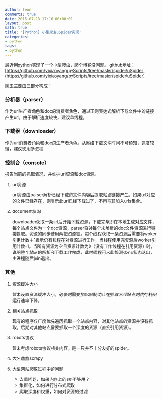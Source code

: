 ```yaml
---
author: leon
comments: true
date: 2015-07-28 17:16:00+00:00
layout: post
math: true
title: '[Python] 小型爬虫uSpider实现' 
categories:
- python
tags:
- python 
---
```


最近用python实现了一个小型爬虫，爬个博客没问题。
github地址： [https://github.com/yixiaoyang/pyScripts/tree/master/spider/uSpider](https://github.com/yixiaoyang/pyScripts/tree/master/spider/uSpider)

爬虫主要由三部分构成：
 
### 分析器（parser）

作为url生产者角色和doc的消费者角色，通过正则表达式解析下载文件中的链接产生url。由于解析速度较快，建议单线程。

### 下载器（downloader）

作为url消费者角色和doc的生产者角色。从网络下载文件时间不可预知，速度较慢，建议使用多进程

### 控制台（console）

报告当前的抓取情况，并维护url资源和doc资源。

1. url资源

    url资源由parser解析已经下载的文件内容后提取站点链接产生。如果url对应的文件已经存在，则表示此url已经下载过了，不再将其加入urls集合。

2. document资源

    downloader获取一条url后开始下载资源，下载完毕即在本地生成对应文件，每个站点文件为一个doc资源，parser将对每个未解析的doc文件资源进行链接提取。资源的同步使用两把资源锁。每个线程获取一条资源后需要将woker引用计数＋1表示仍有线程在对资源进行工作，当线程使用完资源后worker引用计数-1。当所有资源为空且资源计数为0（没有工作线程在引用资源）时，说明整个站点的解析和下载工作完成，此时线程可以此检测done状态退出，主进程随后join退出。

### 其他

1. 资源缓冲大小

    暂未设置资源缓冲大小，必要时需要加以限制防止在抓取大型站点时内存耗尽运行速率下降。

2. 相关站点抓取

    现有的程序仅广度优先遍历抓取一个站点内容，对其他站点的资源并没有抓取。后期对其他站点需要抓取一个深度的资源（直接引用资源）。

3. robots协议

    暂未考虑robots协议相关内容，是一只并不十分友好的spider。

4. 大名鼎鼎scrapy

5. 大型网站爬取过程中的问题
   - 去重问题，如果内存上的set不够用？
   - 集群化，如何进行分布式爬取
   - 爬取深度和权重，如何对资源的过滤
